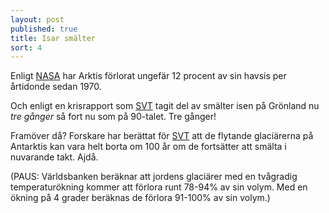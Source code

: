 ```yaml
---
layout: post
published: true
title: Isar smälter
sort: 4
---
```



Enligt [NASA](http://earthobservatory.nasa.gov/IOTD/view.php?id=82094 "NASA - Earth observatory") har Arktis förlorat ungefär 12 procent av sin havsis per årtidonde sedan 1970.

Och enligt en krisrapport som [SVT](http://www.svt.se/nyheter/vetenskap/ny-forskning-isarna-smalter-snabbare "SVT - Isarna smälter allt snabbare") tagit del av smälter isen på Grönland nu _tre gånger_ så fort nu som på 90-talet. Tre gånger!

Framöver då? Forskare har berättat för [SVT](http://www.svt.se/nyheter/vetenskap/isen-pa-antarktis-smalter-allt-snabbare "SVT - Isen på Antarktis smälter allt snabbare") att de flytande glaciärerna på Antarktis kan vara helt borta om 100 år om de fortsätter att smälta i nuvarande takt. Ajdå.

(PAUS: Världsbanken beräknar att jordens glaciärer med en tvågradig temperaturökning kommer att förlora runt 78-94% av sin volym. Med en ökning på 4 grader beräknas de förlora 91-100% av sin volym.) 